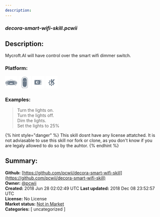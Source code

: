 ```yaml
---
description: 
---
```


### _decora-smart-wifi-skill.pcwii_  
## Description:  
Mycroft.AI will have control over the smart wifi dimmer switch.  
  
  
### Platform:  
 ![Mark I](../.gitbook/assets/mark-1-icon.png)  ![Mark II](../.gitbook/assets/mark-2-icon.png)  ![Picroft](../.gitbook/assets/picroft-icon.png)  ![plasmoid](../.gitbook/assets/kde.png)   
### Examples:  
> Turn the lights on.  
> Turn the lights off.  
> Dim the lights.  
> Set the lights to 25%  
  
{% hint style="danger" %}
This skill dosnt have any license attatched. It is not adviasable to use this skill nor fork or clone, as you don't know if you are legaly allowed to do so by the auhtor.
{% endhint %}
  
## Summary:  
**Github:** [https://github.com/pcwii/decora-smart-wifi-skill](https://github.com/pcwii/decora-smart-wifi-skill)  
**Owner:** [@pcwii](https://github.com/pcwii)  
**Created:** 2018 Jun 28 02:02:49 UTC  **Last updated:** 2018 Dec 08 23:52:57 UTC  
**License:** No License  
**Market status:** [Not in Market](https://market.mycroft.ai/skill/)  
**Categories:** [ uncategorized ]   
